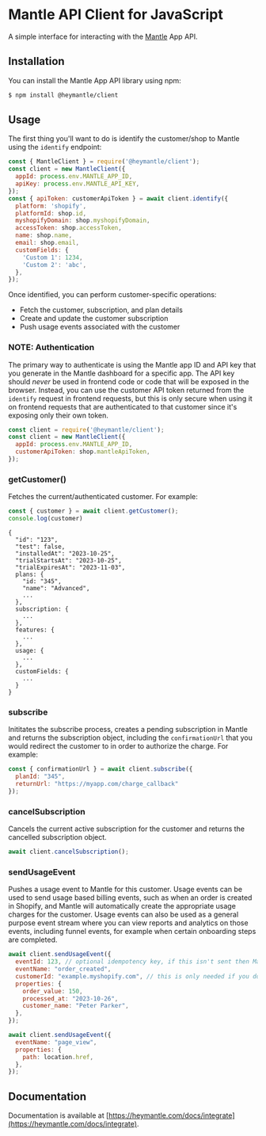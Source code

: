 # Mantle API Client for JavaScript

A simple interface for interacting with the [Mantle](https://heymantle.com) App API.

## Installation

You can install the Mantle App API library using npm:

```bash
$ npm install @heymantle/client
```

## Usage

The first thing you'll want to do is identify the customer/shop to Mantle using the `identify` endpoint:

```js
const { MantleClient } = require('@heymantle/client');
const client = new MantleClient({
  appId: process.env.MANTLE_APP_ID,
  apiKey: process.env.MANTLE_API_KEY,
});
const { apiToken: customerApiToken } = await client.identify({
  platform: 'shopify',
  platformId: shop.id,
  myshopifyDomain: shop.myshopifyDomain,
  accessToken: shop.accessToken,
  name: shop.name,
  email: shop.email,
  customFields: {
    'Custom 1': 1234,
    'Custom 2': 'abc',
  },
});
```

Once identified, you can perform customer-specific operations:

- Fetch the customer, subscription, and plan details
- Create and update the customer subscription
- Push usage events associated with the customer

### NOTE: Authentication

The primary way to authenticate is using the Mantle app ID and API key that you generate in the Mantle dashboard for a specific app. The API key should *never* be used in frontend code or code that will be exposed in the browser. Instead, you can use the customer API token returned from the `identify` request in frontend requests, but this is only secure when using it on frontend requests that are authenticated to that customer since it's exposing only their own token.

```js
const client = require('@heymantle/client');
const client = new MantleClient({
  appId: process.env.MANTLE_APP_ID,
  customerApiToken: shop.mantleApiToken,
});
```

### getCustomer()

Fetches the current/authenticated customer. For example:

```js
const { customer } = await client.getCustomer();
console.log(customer)
```

```
{
  "id": "123",
  "test": false,
  "installedAt": "2023-10-25",
  "trialStartsAt": "2023-10-25",
  "trialExpiresAt": "2023-11-03",
  plans: {
    "id: "345",
    "name": "Advanced",
    ...
  },
  subscription: {
    ...
  },
  features: {
    ...
  },
  usage: {
    ...
  },
  customFields: {
    ...
  }
}
```

### subscribe

Inititates the subscribe process, creates a pending subscription in Mantle and returns the subscription object, including the `confirmationUrl` that you would redirect the customer to in order to authorize the charge. For example:

```js
const { confirmationUrl } = await client.subscribe({
  planId: "345",
  returnUrl: "https://myapp.com/charge_callback"
});
```

### cancelSubscription

Cancels the current active subscription for the customer and returns the cancelled subscription object.

```js
await client.cancelSubscription();
```

### sendUsageEvent

Pushes a usage event to Mantle for this customer. Usage events can be used to send usage based billing events, such as when an order is created in Shopify, and Mantle will automatically create the appropriate usage charges for the customer. Usage events can also be used as a general purpose event stream where you can view reports and analytics on those events, including funnel events, for example when certain onboarding steps are completed.

```js
await client.sendUsageEvent({
  eventId: 123, // optional idempotency key, if this isn't sent then Mantle will automatically generate the value
  eventName: "order_created",
  customerId: "example.myshopify.com", // this is only needed if you don't use customerApiToken authentication
  properties: {
    order_value: 150,
    processed_at: "2023-10-26",
    customer_name: "Peter Parker",
  },
});
```

```js
await client.sendUsageEvent({
  eventName: "page_view",
  properties: {
    path: location.href,
  },
});
```

## Documentation

Documentation is available at [https://heymantle.com/docs/integrate](https://heymantle.com/docs/integrate).
